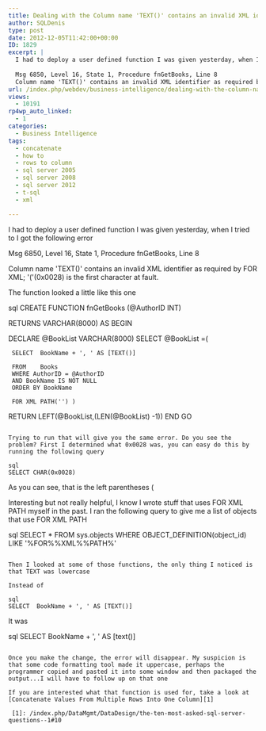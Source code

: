 ```yaml
---
title: Dealing with the Column name 'TEXT()' contains an invalid XML identifier as required by FOR XML; '('(0x0028) is the first character at fault error
author: SQLDenis
type: post
date: 2012-12-05T11:42:00+00:00
ID: 1829
excerpt: |
  I had to deploy a user defined function I was given yesterday, when I tried to I got the following error
  
  Msg 6850, Level 16, State 1, Procedure fnGetBooks, Line 8
  Column name 'TEXT()' contains an invalid XML identifier as required by FOR XML; '('(0x&hellip;
url: /index.php/webdev/business-intelligence/dealing-with-the-column-name/
views:
  - 10191
rp4wp_auto_linked:
  - 1
categories:
  - Business Intelligence
tags:
  - concatenate
  - how to
  - rows to column
  - sql server 2005
  - sql server 2008
  - sql server 2012
  - t-sql
  - xml

---
```

I had to deploy a user defined function I was given yesterday, when I tried to I got the following error

Msg 6850, Level 16, State 1, Procedure fnGetBooks, Line 8
  
Column name 'TEXT()' contains an invalid XML identifier as required by FOR XML; '('(0x0028) is the first character at fault.

The function looked a little like this one

sql
CREATE FUNCTION fnGetBooks (@AuthorID INT)
 
RETURNS VARCHAR(8000)
AS
BEGIN
       
 DECLARE @BookList VARCHAR(8000)
 SELECT @BookList =(
 
     SELECT  BookName + ', ' AS [TEXT()]
 
     FROM    Books
     WHERE AuthorID = @AuthorID
     AND BookName IS NOT NULL
     ORDER BY BookName
 
     FOR XML PATH('') )
       
 
RETURN LEFT(@BookList,(LEN(@BookList) -1))
END
GO
```

Trying to run that will give you the same error. Do you see the problem? First I determined what 0x0028 was, you can easy do this by running the following query

sql
SELECT CHAR(0x0028)
```

As you can see, that is the left parentheses (
  
Interesting but not really helpful, I know I wrote stuff that uses FOR XML PATH myself in the past. I ran the following query to give me a list of objects that use FOR XML PATH

sql
SELECT * 
FROM sys.objects
WHERE OBJECT_DEFINITION(object_id) LIKE '%FOR%%XML%%PATH%'
```

Then I looked at some of those functions, the only thing I noticed is that TEXT was lowercase

Instead of

sql
SELECT  BookName + ', ' AS [TEXT()]
```

It was

sql
SELECT  BookName + ', ' AS [text()]
```

Once you make the change, the error will disappear. My suspicion is that some code formatting tool made it uppercase, perhaps the programmer copied and pasted it into some window and then packaged the output...I will have to follow up on that one

If you are interested what that function is used for, take a look at [Concatenate Values From Multiple Rows Into One Column][1]

 [1]: /index.php/DataMgmt/DataDesign/the-ten-most-asked-sql-server-questions--1#10